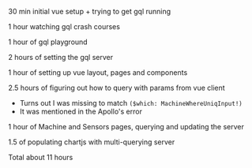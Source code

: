 30 min initial vue setup + trying to get gql running

1 hour watching gql crash courses

1 hour of gql playground

2 hours of setting the gql server

1 hour of setting up vue layout, pages and components

2.5 hours of figuring out how to query with params from vue client

- Turns out I was missing to match `($which: MachineWhereUniqInput!)`
- It was mentioned in the Apollo's error

1 hour of Machine and Sensors pages, querying and updating the server

1.5 of populating chartjs with multi-querying server

Total about 11 hours

